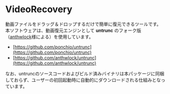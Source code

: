 # VideoRecovery

動画ファイルをドラッグ＆ドロップするだけで簡単に復元できるツールです。
本ソフトウェアは、動画復元エンジンとして **untrunc** のフォーク版（[anthwlock](https://github.com/anthwlock/untrunc)様による）を使用しています。

* [https://github.com/ponchio/untrunc](https://github.com/ponchio/untrunc)
* [https://github.com/anthwlock/untrunc](https://github.com/anthwlock/untrunc)

なお、untruncのソースコードおよびビルド済みバイナリは本パッケージに同梱しておらず、ユーザーの初回起動時に自動的にダウンロードされる仕組みとなっています。
